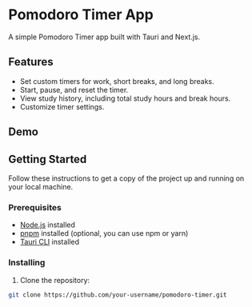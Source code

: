 # Pomodoro Timer App

A simple Pomodoro Timer app built with Tauri and Next.js.

## Features

- Set custom timers for work, short breaks, and long breaks.
- Start, pause, and reset the timer.
- View study history, including total study hours and break hours.
- Customize timer settings.

## Demo



## Getting Started

Follow these instructions to get a copy of the project up and running on your local machine.

### Prerequisites

- [Node.js](https://nodejs.org/) installed
- [pnpm](https://pnpm.io/) installed (optional, you can use npm or yarn)
- [Tauri CLI](https://tauri.studio/en/docs/getting-started/intro) installed

### Installing

1. Clone the repository:

```bash
git clone https://github.com/your-username/pomodoro-timer.git
